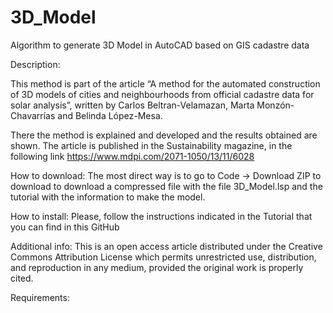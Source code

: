 # 3D_Model
Algorithm to generate 3D Model in AutoCAD based on GIS cadastre data

Description:

This method is part of the article “A method for the automated construction of 3D models of cities and neighbourhoods from official cadastre data for solar analysis”, written by Carlos Beltran-Velamazan, Marta Monzón-Chavarrías and Belinda López-Mesa.

There the method is explained and developed and the results obtained are shown. The article is published in the Sustainability magazine, in the following link
https://www.mdpi.com/2071-1050/13/11/6028

How to download: The most direct way is to go to Code -> Download ZIP to download to download a compressed file with the file 3D_Model.lsp and the tutorial with the information to make the model.

How to install: Please, follow the instructions indicated in the Tutorial that you can find in this GitHub

Additional info: This is an open access article distributed under the Creative Commons Attribution License which permits unrestricted use, distribution, and reproduction in any medium, provided the original work is properly cited.

Requirements:
